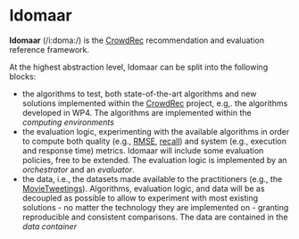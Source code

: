 Idomaar
===================

**Idomaar** (/i:dɒma:/) is the [CrowdRec](http://www.crowdrec.eu) recommendation and evaluation reference framework.

At the highest abstraction level, Idomaar can be split into the following blocks:
* the algorithms to test, both state-of-the-art algorithms and new solutions implemented within the [CrowdRec](http://www.crowdrec.eu) project, e.g,. the algorithms developed in WP4.
The algorithms are implemented within the *computing environments*
* the evaluation logic, experimenting with the available algorithms in order to compute both quality (e.g., [RMSE](http://www.recsyswiki.com/wiki/Root_mean_square_error), [recall](http://www.recsyswiki.com/wiki/Recall)) and system (e.g., execution and response time) metrics. Idomaar will include some evaluation policies, free to be extended.
The evaluation logic is implemented by an *orchestrator* and an *evaluator*.
* the data, i.e., the datasets made available to the practitioners (e.g., the [MovieTweetings](https://github.com/sidooms/MovieTweetings)). 
Algorithms, evaluation logic, and data will be as decoupled as possible to allow to experiment with most existing solutions - no matter the technology they are implemented on - granting reproducible and consistent comparisons.
The data are contained in the *data container*

